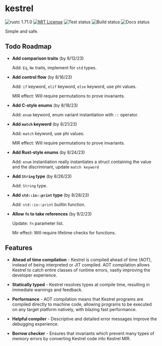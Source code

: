 # kestrel
![rustc 1.71.0](https://img.shields.io/badge/rustc-1.71.0-red)
[![MIT License](https://img.shields.io/badge/License-MIT-informational)](LICENSE)
![Test status](https://github.com/EricLBuehler/kestrel/actions/workflows/tests.yml/badge.svg)
![Build status](https://github.com/EricLBuehler/kestrel/actions/workflows/build.yml/badge.svg)
![Docs status](https://github.com/EricLBuehler/kestrel/actions/workflows/docs.yml/badge.svg)

Simple and safe.

## Todo Roadmap
- **Add comparison traits** (by 8/12/23)

    Add: `Eq`, `Ne` traits, implement for `std` types.

- **Add control flow** (by 8/16/23)

    Add: `if` keyword, `elif` keyword, `else` keyword, use phi values.

    MIR effect: Will require permutations to prove invariants.
    
- **Add C-style enums** (by 8/18/23)

    Add: `enum` keyword, enum variant instantiation with `::` operator.

- **Add `match` keyword** (by 8/21/23)

    Add: `match` keyword, use phi values.
    
    MIR effect: Will require permutations to prove invariants.
    
- **Add Rust-style enums** (by 8/24/23)

    Add: `enum` instantiation really instantiates a struct containing the value and the discriminant, update `match keyword`

- **Add `String` type** (by 8/26/23)

    Add: `String` type.

- **Add `std::io::print` type** (by 8/28/23)

    Add: `std::io::print` builtin function.

- **Allow `fn` to take references** (by 9/2/23)

    Update: `fn` parameter list.
    
    Mir effect: Will require lifetime checks for functions.


## Features
- **Ahead of time compilation** - Kestrel is compiled ahead of time (AOT), instead of being interpreted or JIT compiled. AOT compilation allows Kestrel to catch entire classes of runtime errors, vastly improving the developer experience.

- **Statically typed** - Kestrel resolves types at compile time, resulting in immediate warnings and feedback.

- **Performance** - AOT compilation means that Kestrel programs are compiled directly to machine code, allowing programs to be executed on any target platform natively, with blazing fast performance.

- **Helpful compiler** - Descriptive and detailed error messages improve the debugging experience.

- **Borrow checker** - Ensures that invariants which prevent many types of memory errors by converting Kestrel code into Kestrel MIR.